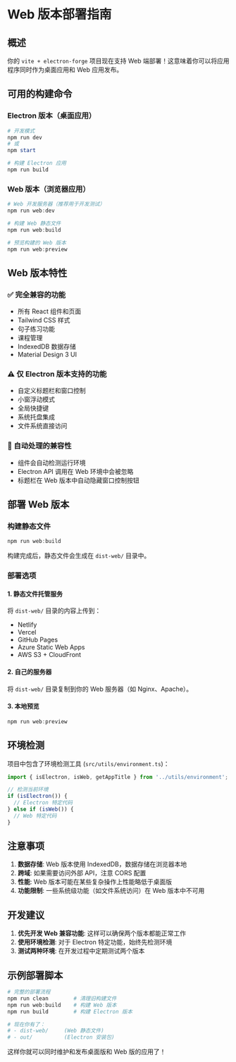 # Web 版本部署指南

## 概述

你的 `vite + electron-forge` 项目现在支持 Web 端部署！这意味着你可以将应用程序同时作为桌面应用和 Web 应用发布。

## 可用的构建命令

### Electron 版本（桌面应用）
```powershell
# 开发模式
npm run dev
# 或
npm start

# 构建 Electron 应用
npm run build
```

### Web 版本（浏览器应用）
```powershell
# Web 开发服务器（推荐用于开发测试）
npm run web:dev

# 构建 Web 静态文件
npm run web:build

# 预览构建的 Web 版本
npm run web:preview
```

## Web 版本特性

### ✅ 完全兼容的功能
- 所有 React 组件和页面
- Tailwind CSS 样式
- 句子练习功能
- 课程管理
- IndexedDB 数据存储
- Material Design 3 UI

### ⚠️ 仅 Electron 版本支持的功能
- 自定义标题栏和窗口控制
- 小窗浮动模式
- 全局快捷键
- 系统托盘集成
- 文件系统直接访问

### 🔧 自动处理的兼容性
- 组件会自动检测运行环境
- Electron API 调用在 Web 环境中会被忽略
- 标题栏在 Web 版本中自动隐藏窗口控制按钮

## 部署 Web 版本

### 构建静态文件
```powershell
npm run web:build
```

构建完成后，静态文件会生成在 `dist-web/` 目录中。

### 部署选项

#### 1. 静态文件托管服务
将 `dist-web/` 目录的内容上传到：
- Netlify
- Vercel  
- GitHub Pages
- Azure Static Web Apps
- AWS S3 + CloudFront

#### 2. 自己的服务器
将 `dist-web/` 目录复制到你的 Web 服务器（如 Nginx、Apache）。

#### 3. 本地预览
```powershell
npm run web:preview
```

## 环境检测

项目中包含了环境检测工具 (`src/utils/environment.ts`)：

```typescript
import { isElectron, isWeb, getAppTitle } from '../utils/environment';

// 检测当前环境
if (isElectron()) {
  // Electron 特定代码
} else if (isWeb()) {
  // Web 特定代码
}
```

## 注意事项

1. **数据存储**: Web 版本使用 IndexedDB，数据存储在浏览器本地
2. **跨域**: 如果需要访问外部 API，注意 CORS 配置
3. **性能**: Web 版本可能在某些复杂操作上性能略低于桌面版
4. **功能限制**: 一些系统级功能（如文件系统访问）在 Web 版本中不可用

## 开发建议

1. **优先开发 Web 兼容功能**: 这样可以确保两个版本都能正常工作
2. **使用环境检测**: 对于 Electron 特定功能，始终先检测环境
3. **测试两种环境**: 在开发过程中定期测试两个版本

## 示例部署脚本

```powershell
# 完整的部署流程
npm run clean        # 清理旧构建文件
npm run web:build    # 构建 Web 版本
npm run build        # 构建 Electron 版本

# 现在你有了：
# - dist-web/     (Web 静态文件)  
# - out/          (Electron 安装包)
```

这样你就可以同时维护和发布桌面版和 Web 版的应用了！
